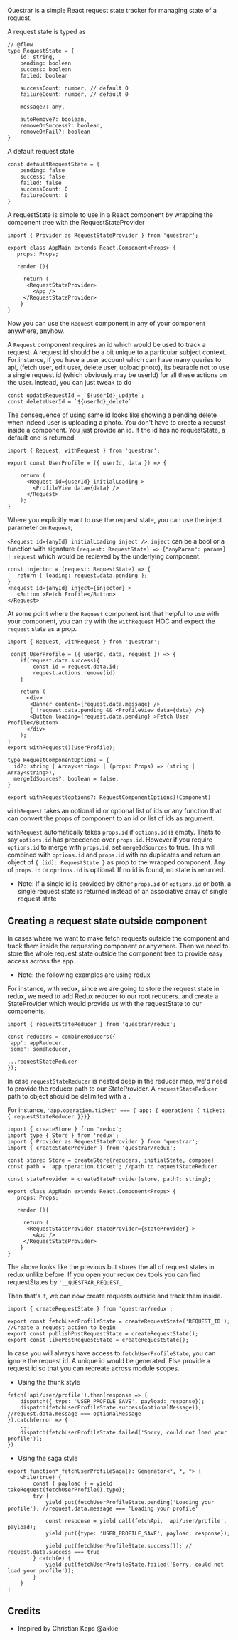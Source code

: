 

Questrar is a simple React request state tracker for managing state of a request.

A request state is typed as
```
// @flow
type RequestState = {
    id: string,
    pending: boolean 
    success: boolean
    failed: boolean
 
    successCount: number, // default 0
    failureCount: number, // default 0
    
    message?: any,
    
    autoRemove?: boolean,
    removeOnSuccess?: boolean,
    removeOnFail?: boolean
}
```

A default request state
```
const defaultRequestState = {
    pending: false
    success: false
    failed: false
    successCount: 0
    failureCount: 0
}
```

A requestState is simple to use in a React component by wrapping the component tree with the RequestStateProvider

`import { Provider as RequestStateProvider } from 'questrar';`

```
export class AppMain extends React.Component<Props> {
   props: Props;
   
   render (){
    
     return (
      <RequestStateProvider>
        <App />
     </RequestStateProvider>
    }
}
```
Now you can use the `Request` component in any of your component anywhere, anyhow.

A `Request` component requires an id which would be used to track a request.
A request id should be a bit unique to a particular subject context. For instance, if you have a user account
which can have many queries to api, (fetch user, edit user, delete user, upload photo), 
its bearable not to use a single request id (which obviously may be userId) for all these actions on the user.
Instead, you can just tweak to do
 ```
 const updateRequestId = `${userId}_update`;
 const deleteUserId = `${userId}_delete`
```
The consequence of using same id looks like showing a pending delete when indeed user is uploading a photo.
You don't have to create a request inside a component.
You just provide an id. If the id has no requestState, a default one is returned.

`import { Request, withRequest } from 'questrar'; `

```
export const UserProfile = ({ userId, data }) => {
    
    return (
      <Request id={userId} initialLoading >
        <ProfileView data={data} />
      </Request>
    );
}
```

Where you explicitly want to use the request state, you can use the inject parameter on `Request`;

`<Request id={anyId} initialLoading inject />`.
`inject` can be a bool or a function with signature `(request: RequestState) => {"anyParam": params} | request`
 which would be recieved by the underlying component.
 
 ```
 const injector = (request: RequestState) => {
    return { loading: request.data.pending };
 }
 <Request id={anyId} inject={injector} >
    <Button >Fetch Profile</Button>
 </Request>
 
```

At some point where the `Request` component isnt that helpful to use with your component, 
you can try with the `withRequest` HOC and expect the `request` state as a prop.

`import { Request, withRequest } from 'questrar'; `

```
 const UserProfile = ({ userId, data, request }) => {
    if(request.data.success){
        const id = request.data.id;
        request.actions.remove(id)
    }
    
    return (
      <div>
       <Banner content={request.data.message} />
       { !request.data.pending && <ProfileView data={data} />}
       <Button loading={request.data.pending} >Fetch User Profile</Button>
      </div>
    );
}
export withRequest()(UserProfile);
```
```
type RequestComponentOptions = {
  id?: string | Array<string> | (props: Props) => (string | Array<string>),
  mergeIdSources?: boolean = false,
}

export withRequest(options?: RequestComponentOptions)(Component)

```
`withRequest` takes an optional id or optional list of ids or any function
 that can convert the props of component to an id or list of ids as argument.

`withRequest` automatically takes `props.id` if `options.id` is empty. Thats to say `options.id` has precedence over `props.id`.
However if you require `options.id` to merge with `props.id`, set `mergeIdSources` to true.
This will combined with `options.id` and `props.id` with no duplicates and return an object of `{ [id]: RequestState }` as prop to the wrapped component.
Any of `props.id` or `options.id` is optional. If no id is found, no state is returned.

* Note: If a single id is provided by either `props.id` or `options.id` or both,
 a single request state is returned instead of an associative array of single request state

Creating a request state outside component
--

In cases where we want to make fetch requests outside the component
 and track them inside the requesting component or anywhere.
Then we need to store the whole request state outside the component tree to provide easy access across the app.

* Note: the following examples are using redux

For instance, with redux, since we are going to store the request state in redux, we need to add Redux reducer to our root reducers.
 and create a StateProvider which would provide us with the requestState to our components.
  
```
import { requestStateReducer } from 'questrar/redux';

const reducers = combineReducers({
'app': appReducer,
'some': someReducer,

...requestStateReducer
});

```
In case `requestStateReducer` is nested deep in the reducer map, we'd need to provide the reducer path to our StateProvider.
A `requestStateReducer` path to object should be delimited with a `.`

For instance, `'app.operation.ticket' === { app: { operation: { ticket: { requestStateReducer }}}}`

```
import { createStore } from 'redux';
import type { Store } from 'redux';
import { Provider as RequestStateProvider } from 'questrar';
import { createStateProvider } from 'questrar/redux';

const store: Store = createStore(reducers, initialState, compose)
const path = 'app.operation.ticket'; //path to requestStateReducer

const stateProvider = createStateProvider(store, path?: string);

export class AppMain extends React.Component<Props> {
   props: Props;
   
   render (){
    
     return (
      <RequestStateProvider stateProvider={stateProvider} >
        <App />
     </RequestStateProvider>
    }
}

```

The above looks like the previous but stores the all of request states in redux unlike before. 
If you open your redux dev tools you can find requestStates by `'__QUESTRAR_REQUEST_'`

Then that's it, we can now create requests outside and track them inside.


```
import { createRequestState } from 'questrar/redux';

export const fetchUserProfileState = createRequestState('REQUEST_ID'); //Create a request action to begin
export const publishPostRequestState = createRequestState();
export const likePostRequestState = createRequestState();
```

In case you will always have access to `fetchUserProfileState`, you can ignore the request id. A unique id would be generated.
Else provide a request id so that you can recreate across module scopes.

* Using the thunk style
```
fetch('api/user/profile').then(response => {
    dispatch({ type: 'USER_PROFILE_SAVE', payload: response});
    dispatch(fetchUserProfileState.success(optionalMessage)); //request.data.message === optionalMessage
}).catch(error => {
    ...
    dispatch(fetchUserProfileState.failed('Sorry, could not load your profile'));
})
```

* Using the saga style
```
export function* fetchUserProfileSaga(): Generator<*, *, *> {
    while(true) {
        const { payload } = yield takeRequest(fetchUserProfile().type);
        try {
            yield put(fetchUserProfileState.pending('Loading your profile'); //request.data.message === 'Loading your profile'
            
            const response = yield call(fetchApi, 'api/user/profile', payload);
            yield put({type: 'USER_PROFILE_SAVE', payload: response});
            
            yield put(fetchUserProfileState.success()); // request.data.success === true
        } catch(e) {            
            yield put(fetchUserProfileState.failed('Sorry, could not load your profile'));
        }
    }
}
```


Credits
--

- Inspired by Christian Kaps @akkie